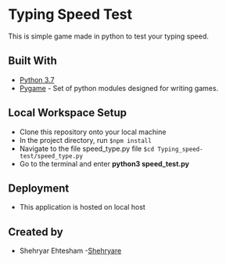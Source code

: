 # Typing Speed Test 
This is simple game made in python to test your typing speed.

## Built With
* [Python 3.7](https://docs.python.org/3/)
* [Pygame](https://www.pygame.org/contribute.html) - Set of python modules designed for writing games. 

## Local Workspace Setup
* Clone this repository onto your local machine
* In the project directory, run `$npm install`
* Navigate to the file speed_type.py file `$cd Typing_speed-test/speed_type.py`
* Go to the terminal and enter **python3 speed_test.py**

## Deployment
* This application is hosted on local host

## Created by 
* Shehryar Ehtesham -[Shehryare](https://github.com/Shehryare)
